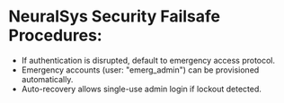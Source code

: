 # NeuralSys Security Failsafe Procedures:

- If authentication is disrupted, default to emergency access protocol.
- Emergency accounts (user: "emerg_admin") can be provisioned automatically.
- Auto-recovery allows single-use admin login if lockout detected.
